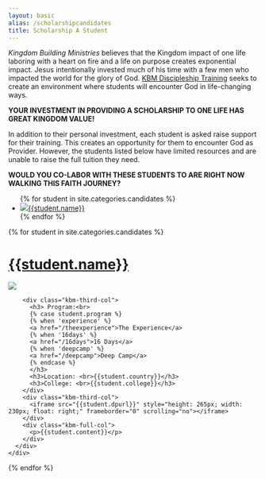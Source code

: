 ```yaml
---
layout: basic
alias: /scholarshipcandidates
title: Scholarship A Student
---
```

*Kingdom Building Ministries* believes that the Kingdom impact of one life laboring with a heart on fire and a life on purpose creates exponential impact. Jesus intentionally invested much of his time with a few men who impacted the world for the glory of God. [KBM Discipleship Training](/training) seeks to create an environment where students will encounter God in life-changing ways.

**YOUR INVESTMENT IN PROVIDING A SCHOLARSHIP TO ONE LIFE HAS GREAT KINGDOM VALUE!**

In addition to their personal investment, each student is asked raise support for their training. This creates an opportunity for them to encounter God as Provider. However, the students listed below have limited resources and are unable to raise the full tuition they need.

**WOULD YOU CO-LABOR WITH THESE STUDENTS TO ARE RIGHT NOW WALKING THIS FAITH JOURNEY?**

<ul class="large-block-grid-10 medium-block-grid-5">
{% for student in site.categories.candidates %}


<li>
<a class="student-thumb" href=""><img src="{% include url.html url=student.picurl %}"/>{{student.name}}</a>
</li>
{% endfor %}
</ul>

{% for student in site.categories.candidates %}

<div class="row">
  <div class="kbm-full-col">
    <div class="kbm-program-content-box gray">
    <h1><a href="{{student.link}}">{{student.name}}</a></h1>
      <div class="row">
        <div class="kbm-third-col">
          <a href="{{student.link}}"><img src="{% include url.html url=student.picurl %}"/></a>
        </div>

        <div class="kbm-third-col">
          <h3> Program:<br>
          {% case student.program %}
          {% when 'experience' %}
          <a href="/theexperience">The Experience</a>
          {% when '16days' %}
          <a href="/16days">16 Days</a>
          {% when 'deepcamp' %}
          <a href="/deepcamp">Deep Camp</a>
          {% endcase %}
          </h3>
          <h3>Location: <br>{{student.country}}</h3>
          <h3>College: <br>{{student.college}}</h3>
        </div>
        <div class="kbm-third-col">
          <iframe src="{{student.dpurl}}" style="height: 265px; width: 230px; float: right;" frameborder="0" scrolling="no"></iframe>
        </div>
        <div class="kbm-full-col">
          <p>{{student.content}}</p>
        </div>
      </div>
    </div>
  </div>
</div>

{% endfor %}
